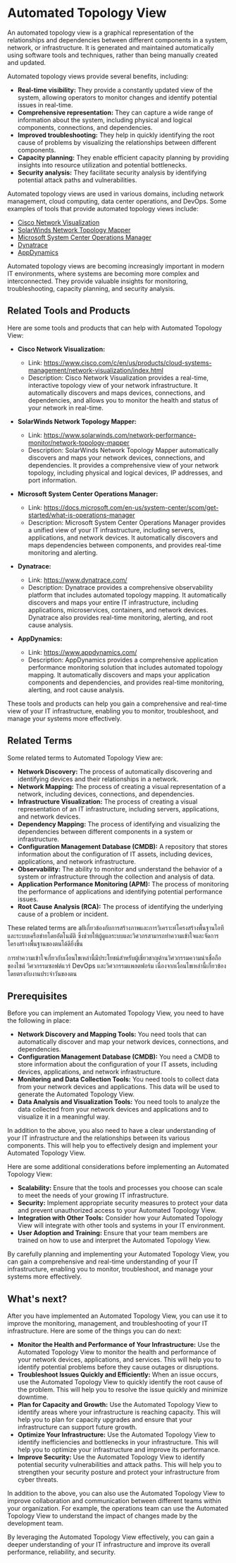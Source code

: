 # Automated Topology View

An automated topology view is a graphical representation of the relationships and dependencies between different components in a system, network, or infrastructure. It is generated and maintained automatically using software tools and techniques, rather than being manually created and updated.

Automated topology views provide several benefits, including:

* **Real-time visibility:** They provide a constantly updated view of the system, allowing operators to monitor changes and identify potential issues in real-time.
* **Comprehensive representation:** They can capture a wide range of information about the system, including physical and logical components, connections, and dependencies.
* **Improved troubleshooting:** They help in quickly identifying the root cause of problems by visualizing the relationships between different components.
* **Capacity planning:** They enable efficient capacity planning by providing insights into resource utilization and potential bottlenecks.
* **Security analysis:** They facilitate security analysis by identifying potential attack paths and vulnerabilities.

Automated topology views are used in various domains, including network management, cloud computing, data center operations, and DevOps. Some examples of tools that provide automated topology views include:

* [Cisco Network Visualization](https://www.cisco.com/c/en/us/products/cloud-systems-management/network-visualization/index.html)
* [SolarWinds Network Topology Mapper](https://www.solarwinds.com/network-performance-monitor/network-topology-mapper)
* [Microsoft System Center Operations Manager](https://docs.microsoft.com/en-us/system-center/scom/get-started/what-is-operations-manager)
* [Dynatrace](https://www.dynatrace.com/)
* [AppDynamics](https://www.appdynamics.com/)

Automated topology views are becoming increasingly important in modern IT environments, where systems are becoming more complex and interconnected. They provide valuable insights for monitoring, troubleshooting, capacity planning, and security analysis.

## Related Tools and Products

Here are some tools and products that can help with Automated Topology View:

* **Cisco Network Visualization:**
    * Link: https://www.cisco.com/c/en/us/products/cloud-systems-management/network-visualization/index.html
    * Description: Cisco Network Visualization provides a real-time, interactive topology view of your network infrastructure. It automatically discovers and maps devices, connections, and dependencies, and allows you to monitor the health and status of your network in real-time.

* **SolarWinds Network Topology Mapper:**
    * Link: https://www.solarwinds.com/network-performance-monitor/network-topology-mapper
    * Description: SolarWinds Network Topology Mapper automatically discovers and maps your network devices, connections, and dependencies. It provides a comprehensive view of your network topology, including physical and logical devices, IP addresses, and port information.

* **Microsoft System Center Operations Manager:**
    * Link: https://docs.microsoft.com/en-us/system-center/scom/get-started/what-is-operations-manager
    * Description: Microsoft System Center Operations Manager provides a unified view of your IT infrastructure, including servers, applications, and network devices. It automatically discovers and maps dependencies between components, and provides real-time monitoring and alerting.

* **Dynatrace:**
    * Link: https://www.dynatrace.com/
    * Description: Dynatrace provides a comprehensive observability platform that includes automated topology mapping. It automatically discovers and maps your entire IT infrastructure, including applications, microservices, containers, and network devices. Dynatrace also provides real-time monitoring, alerting, and root cause analysis.

* **AppDynamics:**
    * Link: https://www.appdynamics.com/
    * Description: AppDynamics provides a comprehensive application performance monitoring solution that includes automated topology mapping. It automatically discovers and maps your application components and dependencies, and provides real-time monitoring, alerting, and root cause analysis.

These tools and products can help you gain a comprehensive and real-time view of your IT infrastructure, enabling you to monitor, troubleshoot, and manage your systems more effectively.

## Related Terms

Some related terms to Automated Topology View are:

* **Network Discovery:** The process of automatically discovering and identifying devices and their relationships in a network.
* **Network Mapping:** The process of creating a visual representation of a network, including devices, connections, and dependencies.
* **Infrastructure Visualization:** The process of creating a visual representation of an IT infrastructure, including servers, applications, and network devices.
* **Dependency Mapping:** The process of identifying and visualizing the dependencies between different components in a system or infrastructure.
* **Configuration Management Database (CMDB):** A repository that stores information about the configuration of IT assets, including devices, applications, and network infrastructure.
* **Observability:** The ability to monitor and understand the behavior of a system or infrastructure through the collection and analysis of data.
* **Application Performance Monitoring (APM):** The process of monitoring the performance of applications and identifying potential performance issues.
* **Root Cause Analysis (RCA):** The process of identifying the underlying cause of a problem or incident.

These related terms are allเกี่ยวข้องกับการสร้างภาพและการวิเคราะห์โครงสร้างพื้นฐานไอทีและระบบเครือข่ายโดยอัตโนมัติ ซึ่งช่วยให้ผู้ดูแลระบบและวิศวกรสามารถทำความเข้าใจและจัดการโครงสร้างพื้นฐานของตนได้ดียิ่งขึ้น

การทำความเข้าใจเกี่ยวกับเงื่อนไขเหล่านี้มีประโยชน์สำหรับผู้เชี่ยวชาญด้านวิศวกรรมความน่าเชื่อถือของไซต์ วิศวกรรมซอฟต์แวร์ DevOps และวิศวกรรมแพลตฟอร์ม เนื่องจากเงื่อนไขเหล่านี้เกี่ยวข้องโดยตรงกับงานประจำวันของตน

## Prerequisites

Before you can implement an Automated Topology View, you need to have the following in place:

* **Network Discovery and Mapping Tools:** You need tools that can automatically discover and map your network devices, connections, and dependencies.
* **Configuration Management Database (CMDB):** You need a CMDB to store information about the configuration of your IT assets, including devices, applications, and network infrastructure.
* **Monitoring and Data Collection Tools:** You need tools to collect data from your network devices and applications. This data will be used to generate the Automated Topology View.
* **Data Analysis and Visualization Tools:** You need tools to analyze the data collected from your network devices and applications and to visualize it in a meaningful way.

In addition to the above, you also need to have a clear understanding of your IT infrastructure and the relationships between its various components. This will help you to effectively design and implement your Automated Topology View.

Here are some additional considerations before implementing an Automated Topology View:

* **Scalability:** Ensure that the tools and processes you choose can scale to meet the needs of your growing IT infrastructure.
* **Security:** Implement appropriate security measures to protect your data and prevent unauthorized access to your Automated Topology View.
* **Integration with Other Tools:** Consider how your Automated Topology View will integrate with other tools and systems in your IT environment.
* **User Adoption and Training:** Ensure that your team members are trained on how to use and interpret the Automated Topology View.

By carefully planning and implementing your Automated Topology View, you can gain a comprehensive and real-time understanding of your IT infrastructure, enabling you to monitor, troubleshoot, and manage your systems more effectively.

## What's next?

After you have implemented an Automated Topology View, you can use it to improve the monitoring, management, and troubleshooting of your IT infrastructure. Here are some of the things you can do next:

* **Monitor the Health and Performance of Your Infrastructure:** Use the Automated Topology View to monitor the health and performance of your network devices, applications, and services. This will help you to identify potential problems before they cause outages or disruptions.
* **Troubleshoot Issues Quickly and Efficiently:** When an issue occurs, use the Automated Topology View to quickly identify the root cause of the problem. This will help you to resolve the issue quickly and minimize downtime.
* **Plan for Capacity and Growth:** Use the Automated Topology View to identify areas where your infrastructure is reaching capacity. This will help you to plan for capacity upgrades and ensure that your infrastructure can support future growth.
* **Optimize Your Infrastructure:** Use the Automated Topology View to identify inefficiencies and bottlenecks in your infrastructure. This will help you to optimize your infrastructure and improve its performance.
* **Improve Security:** Use the Automated Topology View to identify potential security vulnerabilities and attack paths. This will help you to strengthen your security posture and protect your infrastructure from cyber threats.

In addition to the above, you can also use the Automated Topology View to improve collaboration and communication between different teams within your organization. For example, the operations team can use the Automated Topology View to understand the impact of changes made by the development team.

By leveraging the Automated Topology View effectively, you can gain a deeper understanding of your IT infrastructure and improve its overall performance, reliability, and security.